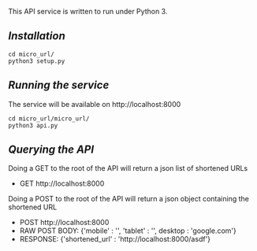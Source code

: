 This API service is written to run under Python 3.

*Installation*
----------------------------------
```
cd micro_url/
python3 setup.py
```

*Running the service*
----------------------------------
The service will be available on http://localhost:8000
```
cd micro_url/micro_url/
python3 api.py
```

*Querying the API*
----------------------------------
Doing a GET to the root of the API will return a json list of shortened URLs
- GET http://localhost:8000

Doing a POST to the root of the API will return a json object containing the shortened URL
- POST http://localhost:8000
- RAW POST BODY: {'mobile' : '', 'tablet' : '', desktop : 'google.com'}
- RESPONSE: {'shortened_url' : 'http://localhost:8000/asdf'}